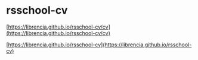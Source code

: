 # rsschool-cv

[https://librencia.github.io/rsschool-cv/cv](https://librencia.github.io/rsschool-cv/cv)

[https://librencia.github.io/rsschool-cv](https://librencia.github.io/rsschool-cv)
